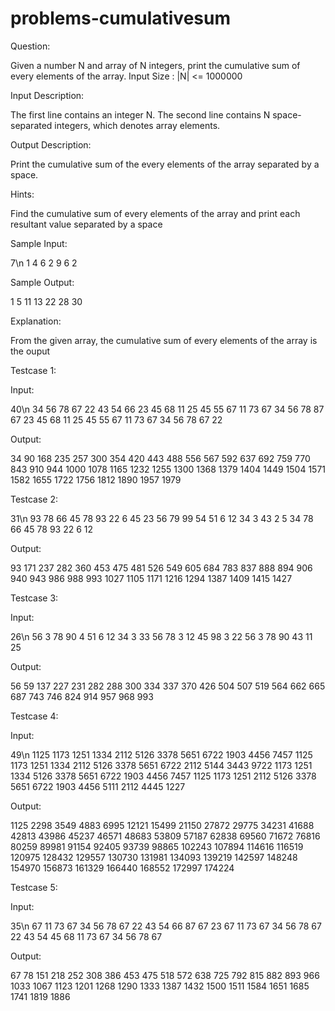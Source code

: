 # problems-cumulativesum

Question:

Given a number N and array of N integers, print the cumulative sum of every elements of the array. Input Size : |N| <= 1000000

Input Description:

The first line contains an integer N. The second line contains N space-separated integers, which denotes array elements.

Output Description:

Print the cumulative sum of the every elements of the array separated by a space.

Hints:

Find the cumulative sum of every elements of the array and print each resultant value separated by a space

Sample Input:

7\n
1 4 6 2 9 6 2

Sample Output:

1 5 11 13 22 28 30

Explanation:

From the given array, the cumulative sum of every elements of the array is the ouput

Testcase 1:

Input:

40\n
34 56 78 67 22 43 54 66 23 45 68 11 25 45 55 67 11 73 67 34 56 78 87 67 23 45 68 11 25 45 55 67 11 73 67 34 56 78 67 22

Output:

34 90 168 235 257 300 354 420 443 488 556 567 592 637 692 759 770 843 910 944 1000 1078 1165 1232 1255 1300 1368 1379 1404 1449 1504 1571 1582 1655 1722 1756 1812 1890 1957 1979

Testcase 2:

31\n
93 78 66 45 78 93 22 6 45 23 56 79 99 54 51 6 12 34 3 43 2 5 34 78 66 45 78 93 22 6 12

Output:

93 171 237 282 360 453 475 481 526 549 605 684 783 837 888 894 906 940 943 986 988 993 1027 1105 1171 1216 1294 1387 1409 1415 1427

Testcase 3:

Input:

26\n
56 3 78 90 4 51 6 12 34 3 33 56 78 3 12 45 98 3 22 56 3 78 90 43 11 25

Output:

56 59 137 227 231 282 288 300 334 337 370 426 504 507 519 564 662 665 687 743 746 824 914 957 968 993

Testcase 4:

Input:

49\n
1125 1173 1251 1334 2112 5126 3378 5651 6722 1903 4456 7457 1125 1173 1251 1334 2112 5126 3378 5651 6722 2112 5144 3443 9722 1173 1251 1334 5126 3378 5651 6722 1903 4456 7457 1125 1173 1251 2112 5126 3378 5651 6722 1903 4456 5111 2112 4445 1227

Output:

1125 2298 3549 4883 6995 12121 15499 21150 27872 29775 34231 41688 42813 43986 45237 46571 48683 53809 57187 62838 69560 71672 76816 80259 89981 91154 92405 93739 98865 102243 107894 114616 116519 120975 128432 129557 130730 131981 134093 139219 142597 148248 154970 156873 161329 166440 168552 172997 174224

Testcase 5:

Input:

35\n
67 11 73 67 34 56 78 67 22 43 54 66 87 67 23 67 11 73 67 34 56 78 67 22 43 54 45 68 11 73 67 34 56 78 67

Output:

67 78 151 218 252 308 386 453 475 518 572 638 725 792 815 882 893 966 1033 1067 1123 1201 1268 1290 1333 1387 1432 1500 1511 1584 1651 1685 1741 1819 1886
